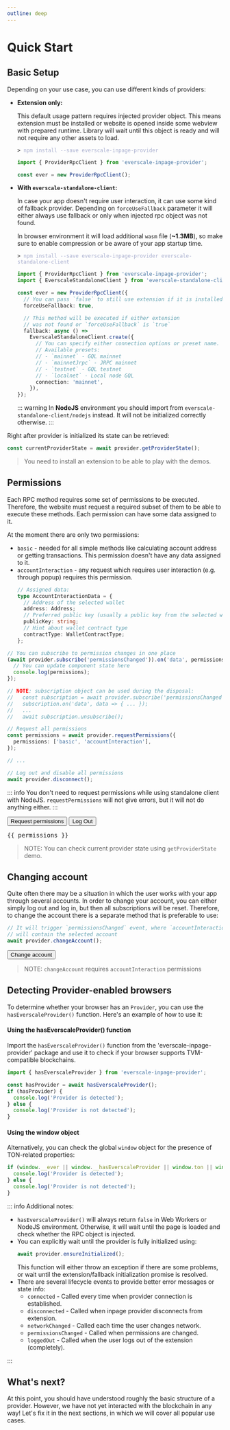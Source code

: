```yaml
---
outline: deep
---
```


<script setup>
import { ProviderRpcClient } from 'everscale-inpage-provider';
import { onMounted, onUnmounted, ref } from 'vue';

const provider = new ProviderRpcClient();

const providerState = ref();
const getProviderState = async () => {
  await provider.ensureInitialized();
  providerState.value = await provider.rawApi.getProviderState()
    .then((state) => JSON.stringify(state, undefined, 4));
};


const permissions = ref();

let permissionsSubscription = undefined;
onMounted(async () => {

  permissionsSubscription = await provider.subscribe('permissionsChanged');
  permissionsSubscription.on('data', data => {
    if (data.permissions.accountInteraction != null) {
      data.permissions.accountInteraction.address =
        data.permissions.accountInteraction.address.toString();
    }
    permissions.value = JSON.stringify(data, undefined, 4)
  });

});

onUnmounted(async () => {
  if (permissionsSubscription != null) {
    permissionsSubscription.unsubscribe();
  }
});

const requestPermissions = async () => {
  await provider.requestPermissions({
    permissions: ['basic', 'accountInteraction']
  });
};

const disconnect = async () => {
  await provider.disconnect()
};

const changeAccount = async () => {
  await provider.changeAccount()
};

</script>

# Quick Start

## Basic Setup

Depending on your use case, you can use different kinds of providers:

- **Extension only:**

  This default usage pattern requires injected provider object. This means extension must be
  installed or website is opened inside some webview with prepared runtime. Library will
  wait until this object is ready and will not require any other assets to load.

  <div class="language-sh"><pre><code><span class="line"><span style="color:var(--vp-c-brand);">&gt;</span> <span style="color:#A6ACCD;">npm install --save everscale-inpage-provider</span></span></code></pre></div>

  ```typescript
  import { ProviderRpcClient } from 'everscale-inpage-provider';

  const ever = new ProviderRpcClient();
  ```

- **With `everscale-standalone-client`:**

  In case your app doesn't require user interaction, it can use some kind of fallback provider.
  Depending on `forceUseFallback` parameter it will either always use fallback or only
  when injected rpc object was not found.

  In browser environment it will load additional `wasm` file (**~1.3MB**),
  so make sure to enable compression or be aware of your app startup time.

  <div class="language-sh"><pre><code><span class="line"><span style="color:var(--vp-c-brand);">&gt;</span> <span style="color:#A6ACCD;">npm install --save everscale-inpage-provider everscale-standalone-client</span></span></code></pre></div>

  ```typescript
  import { ProviderRpcClient } from 'everscale-inpage-provider';
  import { EverscaleStandaloneClient } from 'everscale-standalone-client';

  const ever = new ProviderRpcClient({
    // You can pass `false` to still use extension if it is installed
    forceUseFallback: true,

    // This method will be executed if either extension
    // was not found or `forceUseFallback` is `true`
    fallback: async () =>
      EverscaleStandaloneClient.create({
        // You can specify either connection options or preset name.
        // Available presets:
        // - `mainnet` - GQL mainnet
        // - `mainnetJrpc` - JRPC mainnet
        // - `testnet` - GQL testnet
        // - `localnet` - Local node GQL
        connection: 'mainnet',
      }),
  });
  ```

  ::: warning
  In **NodeJS** environment you should import from `everscale-standalone-client/nodejs` instead.
  It will not be initialized correctly otherwise.
  :::

Right after provider is initialized its state can be retrieved:

```typescript
const currentProviderState = await provider.getProviderState();
```

<GetProviderStateComponent />

> You need to install an extension to be able to play with the demos.

## Permissions

Each RPC method requires some set of permissions to be executed. Therefore,
the website must request a required subset of them to be able to execute these methods.
Each permission can have some data assigned to it.

At the moment there are only two permissions:

- `basic` - needed for all simple methods like calculating account address or getting transactions.
  This permission doesn't have any data assigned to it.
- `accountInteraction` - any request which requires user interaction (e.g. through popup)
  requires this permission.
  ```typescript
  // Assigned data:
  type AccountInteractionData = {
    // Address of the selected wallet
    address: Address;
    // Preferred public key (usually a public key from the selected wallet)
    publicKey: string;
    // Hint about wallet contract type
    contractType: WalletContractType;
  };
  ```

```typescript
// You can subscribe to permission changes in one place
(await provider.subscribe('permissionsChanged')).on('data', permissions => {
  // You can update component state here
  console.log(permissions);
});

// NOTE: subscription object can be used during the disposal:
//   const subscription = await provider.subscribe('permissionsChanged');
//   subscription.on('data', data => { ... });
//   ...
//   await subscription.unsubscribe();

// Request all permissions
const permissions = await provider.requestPermissions({
  permissions: ['basic', 'accountInteraction'],
});

// ...

// Log out and disable all permissions
await provider.disconnect();
```

::: info
You don't need to request permissions while using standalone client with NodeJS.
`requestPermissions` will not give errors, but it will not do anything either.
:::

<div class="demo">
  <button @click="requestPermissions">Request permissions</button>
  <button @click="disconnect">Log Out</button>
  <pre v-if="permissions != null">{{ permissions }}</pre>
</div>

> NOTE: You can check current provider state using `getProviderState` demo.

## Changing account

Quite often there may be a situation in which the user works with your app through several accounts.
In order to change your account, you can either simply log out and log in, but then all subscriptions
will be reset. Therefore, to change the account there is a separate method that is preferable to use:

```typescript
// It will trigger `permissionsChanged` event, where `accountInteraction`
// will contain the selected account
await provider.changeAccount();
```

<div class="demo">
  <button @click="changeAccount">Change account</button>
</div>

> NOTE: `changeAccount` requires `accountInteraction` permissions

## Detecting Provider-enabled browsers

To determine whether your browser has an `Provider`, you can use the `hasEverscaleProvider()` function.
Here's an example of how to use it:

#### Using the hasEverscaleProvider() function

Import the `hasEverscaleProvider()` function from the 'everscale-inpage-provider' package and use it to check if your browser supports TVM-compatible blockchains.

```typescript
import { hasEverscaleProvider } from 'everscale-inpage-provider';

const hasProvider = await hasEverscaleProvider();
if (hasProvider) {
  console.log('Provider is detected');
} else {
  console.log('Provider is not detected');
}
```

#### Using the window object

Alternatively, you can check the global `window` object for the presence of TON-related properties:

```typescript
if (window.__ever || window.__hasEverscaleProvider || window.ton || window.hasTonProvider) {
  console.log('Provider is detected');
} else {
  console.log('Provider is not detected');
}
```

::: info Additional notes:

- `hasEverscaleProvider()` will always return `false` in Web Workers or NodeJS environment. Otherwise, it will wait until the page is loaded and check whether the RPC object is injected.
- You can explicitly wait until the provider is fully initialized using:
  ```typescript
  await provider.ensureInitialized();
  ```
  This function will either throw an exception if there are some problems, or wait until the extension/fallback initialization promise is resolved.
- There are several lifecycle events to provide better error messages or state info:
  - `connected` - Called every time when provider connection is established.
  - `disconnected` - Called when inpage provider disconnects from extension.
  - `networkChanged` - Called each time the user changes network.
  - `permissionsChanged` - Called when permissions are changed.
  - `loggedOut` - Called when the user logs out of the extension (completely).

:::

## What's next?

At this point, you should have understood roughly the basic structure of a provider.
However, we have not yet interacted with the blockchain in any way!
Let's fix it in the next sections, in which we will cover all popular use cases.
